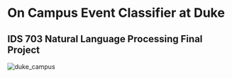 # On Campus Event Classifier at Duke
## IDS 703 Natural Language Processing Final Project
![duke_campus](https://today.duke.edu/sites/default/files/legacy-files/styles/story_hero/public/20201215_blue_holiday_aerials001%20%281%29.jpg?itok=0z9WPag5)